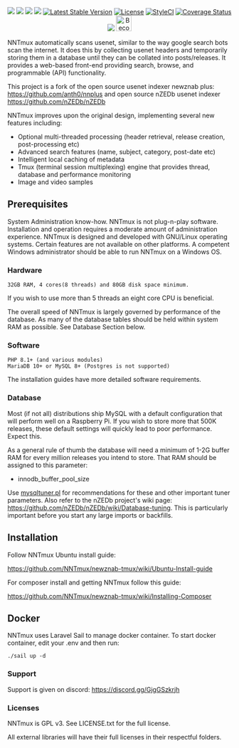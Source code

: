 <p align="center">
    <a href="https://codeclimate.com/github/NNTmux/newznab-tmux"><img src="https://codeclimate.com/github/NNTmux/newznab-tmux/badges/gpa.svg"></a>
    <a href="https://scrutinizer-ci.com/g/NNTmux/newznab-tmux/build-status/dev"><img src="https://scrutinizer-ci.com/g/NNTmux/newznab-tmux/badges/build.png?b=dev"></a>
    <a href="https://scrutinizer-ci.com/g/NNTmux/newznab-tmux/?branch=dev"><img src="https://scrutinizer-ci.com/g/NNTmux/newznab-tmux/badges/quality-score.png?b=dev"></a>
    <a href="https://travis-ci.org/NNTmux/newznab-tmux"><img src="https://travis-ci.org/NNTmux/newznab-tmux.svg?branch=dev"></a>
    <a href="https://packagist.org/packages/nntmux/newznab-tmux"><img src="https://poser.pugx.org/nntmux/newznab-tmux/v/stable.svg" alt="Latest Stable Version"></a>
    <a href="https://packagist.org/packages/nntmux/newznab-tmux"><img src="https://poser.pugx.org/nntmux/newznab-tmux/license.svg" alt="License"></a>
    <a href="https://styleci.io/repos/22602573"><img src="https://styleci.io/repos/22602573/shield?branch=dev" alt="StyleCI"></a>
    <a href='https://coveralls.io/github/NNTmux/newznab-tmux?branch=0.x'><img src='https://coveralls.io/repos/github/NNTmux/newznab-tmux/badge.svg?branch=dev' alt='Coverage Status' /></a>
    <a href="https://github.com/prettier/prettier"><img src=https://img.shields.io/badge/code_style-prettier-ff69b4.svg?style=flat-square"></a>
    <a href="https://www.patreon.com/bePatron?u=6160908"><img src="https://c5.patreon.com/external/logo/become_a_patron_button.png" alt="Become a Patron!" height="35"></a>
</p>



NNTmux automatically scans usenet, similar to the way google search bots scan the internet. It does this by collecting usenet headers and temporarily storing them in a database until they can be collated into posts/releases. It provides a web-based front-end providing search, browse, and programmable (API) functionality.

This project is a fork of the open source usenet indexer newznab plus: https://github.com/anth0/nnplus and open source nZEDb usenet indexer https://github.com/nZEDb/nZEDb

NNTmux improves upon the original design, implementing several new features including:

- Optional multi-threaded processing (header retrieval, release creation, post-processing etc)
- Advanced search features (name, subject, category, post-date etc)
- Intelligent local caching of metadata
- Tmux (terminal session multiplexing) engine that provides thread, database and performance monitoring
- Image and video samples


## Prerequisites

System Administration know-how. NNTmux is not plug-n-play software. Installation and operation requires a moderate amount of administration experience. NNTmux is designed and developed with GNU/Linux operating systems. Certain features are not available on other platforms. A competent Windows administrator should be able to run NNTmux on a Windows OS.

### Hardware

	32GB RAM, 4 cores(8 threads) and 80GB disk space minimum.

If you wish to use more than 5 threads an eight core CPU is beneficial.

The overall speed of NNTmux is largely governed by performance of the database. As many of the database tables should be held within system RAM as possible. See Database Section below.

### Software

	PHP 8.1+ (and various modules)
	MariaDB 10+ or MySQL 8+ (Postgres is not supported)
The installation guides have more detailed software requirements.

### Database

Most (if not all) distributions ship MySQL with a default configuration that will perform well on a Raspberry Pi. If you wish to store more that 500K releases, these default settings will quickly lead to poor performance. Expect this.

As a general rule of thumb the database will need a minimum of 1-2G buffer RAM for every million releases you intend to store. That RAM should be assigned to this parameter:

- innodb_buffer_pool_size

Use [mysqltuner.pl](http://mysqltuner.pl "MySQL tuner - Use it!") for recommendations for these and other important tuner parameters. Also refer to the nZEDb project's wiki page: https://github.com/nZEDb/nZEDb/wiki/Database-tuning. This is particularly important before you start any large imports or backfills.


## Installation

 Follow NNTmux Ubuntu install guide:

 https://github.com/NNTmux/newznab-tmux/wiki/Ubuntu-Install-guide

 For composer install and getting NNTmux follow this guide:

 https://github.com/NNTmux/newznab-tmux/wiki/Installing-Composer

## Docker

 NNTmux uses Laravel Sail to manage docker container. To start docker container, edit your .env and then run:

 ```./sail up -d```

### Support

 Support is given on discord: https://discord.gg/GjgGSzkrjh

### Licenses

 NNTmux is GPL v3. See LICENSE.txt for the full license.

 All external libraries will have their full licenses in their respectful folders.





